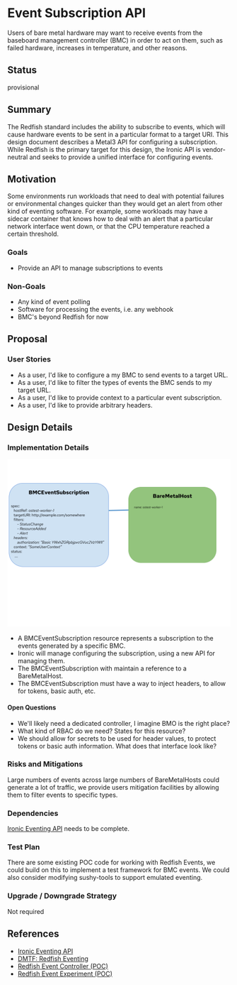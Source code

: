 <!--
 This work is licensed under a Creative Commons Attribution 3.0
 Unported License.

 http://creativecommons.org/licenses/by/3.0/legalcode
-->

# Event Subscription API

Users of bare metal hardware may want to receive events from the
baseboard management controller (BMC) in order to act on them, such as
failed hardware, increases in temperature, and other reasons.

## Status

provisional

## Summary

The Redfish standard includes the ability to subscribe to events, which
will cause hardware events to be sent in a particular format to a target
URI. This design document describes a Metal3 API for configuring a
subscription. While Redfish is the primary target for this design, the
Ironic API is vendor-neutral and seeks to provide a unified interface
for configuring events.

## Motivation

Some environments run workloads that need to deal with potential
failures or environmental changes quicker than they would get an alert
from other kind of eventing software. For example, some workloads may
have a sidecar container that knows how to deal with an alert that a
particular network interface went down, or that the CPU temperature
reached a certain threshold.

### Goals

- Provide an API to manage subscriptions to events

### Non-Goals

- Any kind of event polling
- Software for processing the events, i.e. any webhook
- BMC's beyond Redfish for now

## Proposal

### User Stories

- As a user, I'd like to configure a my BMC to send events to a target URL.
- As a user, I'd like to filter the types of events the BMC sends to my target URL.
- As a user, I'd like to provide context to a particular event subscription.
- As a user, I'd like to provide arbitrary headers.

## Design Details

### Implementation Details

![Sketch of BMCEventSubscription API](./bmc-events.png)

- A BMCEventSubscription resource represents a subscription to the events generated
  by a specific BMC.
- Ironic will manage configuring the subscription, using a new API for managing them.
- The BMCEventSubscription with maintain a reference to a BareMetalHost.
- The BMCEventSubscription must have a way to inject headers, to allow for tokens,
  basic auth, etc.

#### Open Questions

- We'll likely need a dedicated controller, I imagine BMO is the right place?
- What kind of RBAC do we need? States for this resource?
- We should allow for secrets to be used for header values, to protect tokens
  or basic auth information. What does that interface look like?

### Risks and Mitigations

Large numbers of events across large numbers of BareMetalHosts could
generate a lot of traffic, we provide users mitigation facilities by
allowing them to filter events to specific types.

### Dependencies

[Ironic Eventing API](https://storyboard.openstack.org/#!/story/2008366)
needs to be complete.

### Test Plan

There are some existing POC code for working with Redfish Events, we
could build on this to implement a test framework for BMC events. We could
also consider modifying sushy-tools to support emulated eventing.

### Upgrade / Downgrade Strategy

Not required

## References

- [Ironic Eventing API](https://storyboard.openstack.org/#!/story/2008366)
- [DMTF: Redfish Eventing](https://www.dmtf.org/sites/default/files/Redfish%20School%20-%20Events.pdf)
- [Redfish Event Controller (POC)](https://github.com/dhellmann/redfish-event-controller)
- [Redfish Event Experiment (POC)](https://github.com/dhellmann/redfish-event-experiment)

